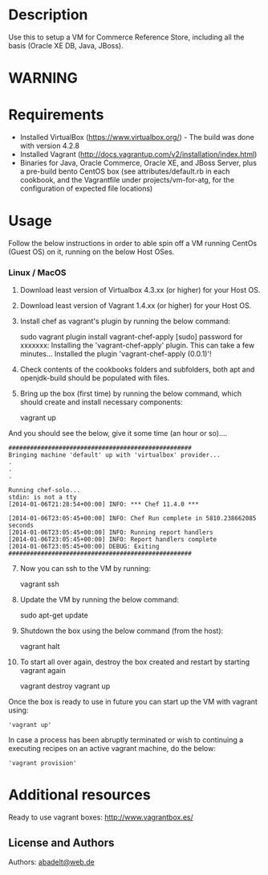 Description
===========
Use this to setup a VM for Commerce Reference Store, including all the basis (Oracle XE DB, Java, JBoss).

WARNING
=======


Requirements
============
- Installed VirtualBox (https://www.virtualbox.org/) - The build was done with version 4.2.8 
- Installed Vagrant (http://docs.vagrantup.com/v2/installation/index.html)
- Binaries for Java, Oracle Commerce, Oracle XE, and JBoss Server, plus a pre-build bento CentOS box 
  (see attributes/default.rb in each cookbook, and the Vagrantfile under projects/vm-for-atg, for the configuration of expected file locations)


Usage
=====

Follow the below instructions in order to able spin off a VM running CentOs (Guest OS) on it, running on the below Host OSes.

### Linux / MacOS

 1) Download least version of Virtualbox 4.3.xx (or higher) for your Host OS.

 2) Download least version of Vagrant 1.4.xx (or higher) for your Host OS.


 4) Install chef as vagrant's plugin by running the below command:

    sudo vagrant plugin install vagrant-chef-apply
    [sudo] password for xxxxxxx: 
    Installing the 'vagrant-chef-apply' plugin. This can take a few minutes...
    Installed the plugin 'vagrant-chef-apply (0.0.1)'!

 5) Check contents of the cookbooks folders and subfolders, both apt and openjdk-build should be populated with files.
    

 6) Bring up the box (first time) by running the below command, which should create and install necessary components:
    
    vagrant up	
    
   And you should see the below, give it some time (an hour or so)....
   
    ###################################################
    Bringing machine 'default' up with 'virtualbox' provider...
    .
    .
    .

    Running chef-solo...
    stdin: is not a tty
    [2014-01-06T21:28:54+00:00] INFO: *** Chef 11.4.0 ***

    [2014-01-06T23:05:45+00:00] INFO: Chef Run complete in 5810.238662085 seconds
    [2014-01-06T23:05:45+00:00] INFO: Running report handlers
    [2014-01-06T23:05:45+00:00] INFO: Report handlers complete
    [2014-01-06T23:05:45+00:00] DEBUG: Exiting
    ###################################################

 7) Now you can ssh to the VM by running:

    vagrant ssh

 8) Update the VM by running the below command:

    sudo apt-get update

 9) Shutdown the box using the below command (from the host):

    vagrant halt

10) To start all over again, destroy the box created and restart by starting vagrant again

    vagrant destroy
    vagrant up


Once the box is ready to use in future you can start up the VM with vagrant using:

``'vagrant up'``

In case a process has been abruptly terminated or wish to continuing a executing recipes on an active vagrant machine, do the below:

``'vagrant provision'``



Additional resources
====================
Ready to use vagrant boxes: http://www.vagrantbox.es/

License and Authors
-------------------
Authors: 
abadelt@web.de